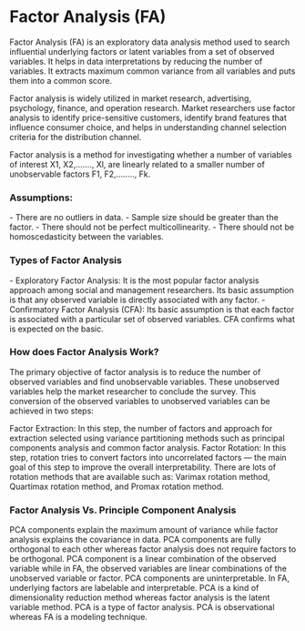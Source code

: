 <h1>Factor Analysis (FA)</h1>

Factor Analysis (FA) is an exploratory data analysis method used to search influential underlying factors or latent variables from a set of observed variables. It helps in data interpretations by reducing the number of variables. It extracts maximum common variance from all variables and puts them into a common score.

Factor analysis is widely utilized in market research, advertising, psychology, finance, and operation research. Market researchers use factor analysis to identify price-sensitive customers, identify brand features that influence consumer choice, and helps in understanding channel selection criteria for the distribution channel.



Factor analysis is a method for investigating whether a number of variables of interest X1, X2,……., Xl, are linearly related to a smaller number of unobservable factors F1, F2,..……, Fk.



<h3>Assumptions:</h3>
- There are no outliers in data.
- Sample size should be greater than the factor.
- There should not be perfect multicollinearity.
- There should not be homoscedasticity between the variables.


<h3>Types of Factor Analysis</h3>
- Exploratory Factor Analysis: It is the most popular factor analysis approach among social and management researchers. Its basic assumption is that any observed variable is directly associated with any factor.
- Confirmatory Factor Analysis (CFA): Its basic assumption is that each factor is associated with a particular set of observed variables. CFA confirms what is expected on the basic.


<h3>How does Factor Analysis Work?</h3>
The primary objective of factor analysis is to reduce the number of observed variables and find unobservable variables. These unobserved variables help the market researcher to conclude the survey. This conversion of the observed variables to unobserved variables can be achieved in two steps:

Factor Extraction: In this step, the number of factors and approach for extraction selected using variance partitioning methods such as principal components analysis and common factor analysis.
Factor Rotation: In this step, rotation tries to convert factors into uncorrelated factors — the main goal of this step to improve the overall interpretability. There are lots of rotation methods that are available such as: Varimax rotation method, Quartimax rotation method, and Promax rotation method.


<h3>Factor Analysis Vs. Principle Component Analysis</h3>
PCA components explain the maximum amount of variance while factor analysis explains the covariance in data.
PCA components are fully orthogonal to each other whereas factor analysis does not require factors to be orthogonal.
PCA component is a linear combination of the observed variable while in FA, the observed variables are linear combinations of the unobserved variable or factor.
PCA components are uninterpretable. In FA, underlying factors are labelable and interpretable.
PCA is a kind of dimensionality reduction method whereas factor analysis is the latent variable method.
PCA is a type of factor analysis. PCA is observational whereas FA is a modeling technique.
